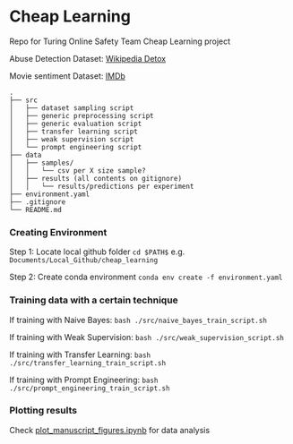 # Cheap Learning

Repo for Turing Online Safety Team Cheap Learning project

Abuse Detection Dataset: [Wikipedia Detox](https://github.com/ewulczyn/wiki-detox)

Movie sentiment Dataset: [IMDb](https://huggingface.co/datasets/imdb)
```
.
├── src
│   ├── dataset sampling script
│   ├── generic preprocessing script
│   ├── generic evaluation script
│   ├── transfer learning script
│   ├── weak supervision script
│   └── prompt engineering script     
├── data                   
│   ├── samples/
│   │   └── csv per X size sample?
│   ├── results (all contents on gitignore)
│   │   └── results/predictions per experiment
├── environment.yaml
├── .gitignore
└── README.md

```

### Creating Environment

Step 1: Locate local github folder `cd $PATH$` e.g. `Documents/Local_Github/cheap_learning`

Step 2: Create conda environment `conda env create -f environment.yaml`


### Training data with a certain technique 

If training with Naive Bayes: `bash ./src/naive_bayes_train_script.sh`

If training with Weak Supervision: `bash ./src/weak_supervision_script.sh`

If training with Transfer Learning: `bash ./src/transfer_learning_train_script.sh`

If training with Prompt Engineering: `bash ./src/prompt_engineering_train_script.sh`

### Plotting results

Check [plot_manuscript_figures.ipynb](https://github.com/Turing-Online-Safety-Codebase/cheap_learning/blob/main/src/plot_manuscript_figures.ipynb) for data analysis
